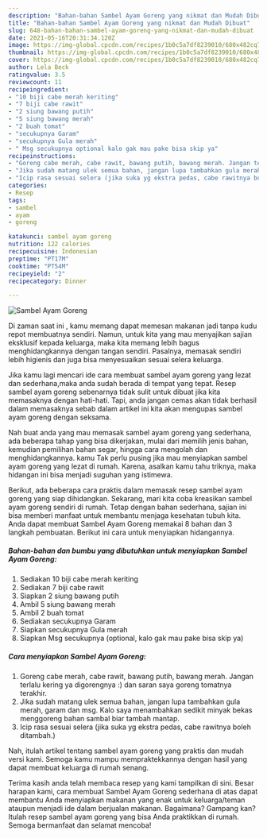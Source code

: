 ```yaml
---
description: "Bahan-bahan Sambel Ayam Goreng yang nikmat dan Mudah Dibuat"
title: "Bahan-bahan Sambel Ayam Goreng yang nikmat dan Mudah Dibuat"
slug: 648-bahan-bahan-sambel-ayam-goreng-yang-nikmat-dan-mudah-dibuat
date: 2021-05-16T20:31:34.120Z
image: https://img-global.cpcdn.com/recipes/1b0c5a7df8239010/680x482cq70/sambel-ayam-goreng-foto-resep-utama.jpg
thumbnail: https://img-global.cpcdn.com/recipes/1b0c5a7df8239010/680x482cq70/sambel-ayam-goreng-foto-resep-utama.jpg
cover: https://img-global.cpcdn.com/recipes/1b0c5a7df8239010/680x482cq70/sambel-ayam-goreng-foto-resep-utama.jpg
author: Lela Beck
ratingvalue: 3.5
reviewcount: 11
recipeingredient:
- "10 biji cabe merah keriting"
- "7 biji cabe rawit"
- "2 siung bawang putih"
- "5 siung bawang merah"
- "2 buah tomat"
- "secukupnya Garam"
- "secukupnya Gula merah"
- " Msg secukupnya optional kalo gak mau pake bisa skip ya"
recipeinstructions:
- "Goreng cabe merah, cabe rawit, bawang putih, bawang merah. Jangan terlalu kering ya digorengnya :) dan saran saya goreng tomatnya terakhir."
- "Jika sudah matang ulek semua bahan, jangan lupa tambahkan gula merah, garam dan msg. Kalo saya menambahkan sedikit minyak bekas menggoreng bahan sambal biar tambah mantap."
- "Icip rasa sesuai selera (jika suka yg ekstra pedas, cabe rawitnya boleh ditambah.)"
categories:
- Resep
tags:
- sambel
- ayam
- goreng

katakunci: sambel ayam goreng 
nutrition: 122 calories
recipecuisine: Indonesian
preptime: "PT17M"
cooktime: "PT54M"
recipeyield: "2"
recipecategory: Dinner

---
```



![Sambel Ayam Goreng](https://img-global.cpcdn.com/recipes/1b0c5a7df8239010/680x482cq70/sambel-ayam-goreng-foto-resep-utama.jpg)

Di zaman  saat ini , kamu memang dapat memesan makanan jadi tanpa kudu repot membuatnya sendiri. Namun, untuk kita yang mau menyajikan sajian eksklusif kepada keluarga, maka kita memang lebih bagus menghidangkannya dengan tangan sendiri. Pasalnya, memasak sendiri lebih higienis dan juga bisa menyesuaikan sesuai selera keluarga.

Jika kamu lagi mencari ide cara membuat sambel ayam goreng yang lezat dan sederhana,maka anda sudah berada di tempat yang tepat. Resep sambel ayam goreng  sebenarnya tidak sulit untuk dibuat jika kita memasaknya dengan hati-hati. Tapi, anda jangan cemas akan tidak berhasil dalam memasaknya 
sebab dalam artikel ini kita akan mengupas sambel ayam goreng dengan seksama.  



Nah buat anda yang mau memasak sambel ayam goreng yang sederhana, ada beberapa tahap yang bisa dikerjakan, mulai dari memilih jenis bahan, kemudian pemilihan bahan segar, hingga cara mengolah dan menghidangkannya. kamu Tak perlu pusing jika mau menyiapkan sambel ayam goreng yang lezat di rumah. Karena, asalkan kamu  tahu triknya, maka hidangan ini bisa menjadi suguhan yang istimewa.

Berikut, ada beberapa cara praktis  dalam memasak resep sambel ayam goreng yang siap dihidangkan. Sekarang, mari kita coba kreasikan sambel ayam goreng sendiri di rumah. Tetap dengan bahan sederhana, sajian ini bisa memberi manfaat untuk membantu menjaga kesehatan tubuh kita. Anda dapat membuat Sambel Ayam Goreng memakai 8 bahan dan 3 langkah pembuatan. Berikut ini cara untuk menyiapkan hidangannya.

<!--inarticleads1-->

##### Bahan-bahan dan bumbu yang dibutuhkan untuk menyiapkan Sambel Ayam Goreng:

1. Sediakan 10 biji cabe merah keriting
1. Sediakan 7 biji cabe rawit
1. Siapkan 2 siung bawang putih
1. Ambil 5 siung bawang merah
1. Ambil 2 buah tomat
1. Sediakan secukupnya Garam
1. Siapkan secukupnya Gula merah
1. Siapkan  Msg secukupnya (optional, kalo gak mau pake bisa skip ya)




<!--inarticleads2-->

##### Cara menyiapkan Sambel Ayam Goreng:

1. Goreng cabe merah, cabe rawit, bawang putih, bawang merah. Jangan terlalu kering ya digorengnya :) dan saran saya goreng tomatnya terakhir.
1. Jika sudah matang ulek semua bahan, jangan lupa tambahkan gula merah, garam dan msg. Kalo saya menambahkan sedikit minyak bekas menggoreng bahan sambal biar tambah mantap.
1. Icip rasa sesuai selera (jika suka yg ekstra pedas, cabe rawitnya boleh ditambah.)




Nah, itulah artikel tentang  sambel ayam goreng  yang praktis dan mudah versi kami. Semoga kamu mampu mempraktekkannya dengan hasil yang dapat membuat keluarga di rumah senang. 

Terima kasih anda telah membaca resep yang kami tampilkan di sini. Besar harapan kami, cara membuat  Sambel Ayam Goreng sederhana di atas dapat membantu Anda menyiapkan makanan yang enak untuk keluarga/teman ataupun menjadi ide dalam berjualan makanan. Bagaimana? Gampang kan? Itulah resep sambel ayam goreng yang bisa Anda praktikkan di rumah. Semoga bermanfaat dan selamat mencoba!

